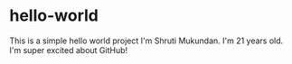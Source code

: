 # hello-world
This is a simple hello world project
I'm Shruti Mukundan. I'm 21 years old. I'm super excited about GitHub!

